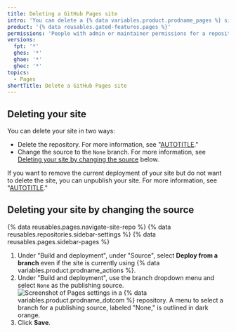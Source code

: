 ```yaml
---
title: Deleting a GitHub Pages site
intro: 'You can delete a {% data variables.product.prodname_pages %} site.'
product: '{% data reusables.gated-features.pages %}'
permissions: 'People with admin or maintainer permissions for a repository can delete a {% data variables.product.prodname_pages %} site.'
versions:
  fpt: '*'
  ghes: '*'
  ghae: '*'
  ghec: '*'
topics:
  - Pages
shortTitle: Delete a GitHub Pages site
---
```


## Deleting your site

You can delete your site in two ways:
- Delete the repository. For more information, see "[AUTOTITLE](/repositories/creating-and-managing-repositories/deleting-a-repository)."
- Change the source to the `None` branch. For more information, see [Deleting your site by changing the source](#deleting-your-site-by-changing-the-source) below.

If you want to remove the current deployment of your site but do not want to delete the site, you can unpublish your site. For more information, see "[AUTOTITLE](/pages/getting-started-with-github-pages/unpublishing-a-github-pages-site)."
## Deleting your site by changing the source

{% data reusables.pages.navigate-site-repo %}
{% data reusables.repositories.sidebar-settings %}
{% data reusables.pages.sidebar-pages %}
1. Under "Build and deployment", under "Source", select **Deploy from a branch** even if the site is currently using {% data variables.product.prodname_actions %}.
1. Under "Build and deployment", use the branch dropdown menu and select `None` as the publishing source.
  ![Screenshot of Pages settings in a {% data variables.product.prodname_dotcom %} repository. A menu to select a branch for a publishing source, labeled "None," is outlined in dark orange.](/assets/images/help/pages/publishing-source-drop-down.png)
1. Click **Save**.
